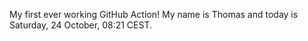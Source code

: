 My first ever working GitHub Action!
My name is Thomas and today is Saturday, 24 October, 08:21 CEST. 
